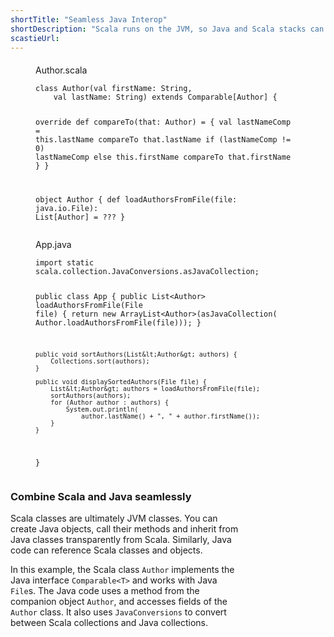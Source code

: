 ```yaml
---
shortTitle: "Seamless Java Interop"
shortDescription: "Scala runs on the JVM, so Java and Scala stacks can be freely mixed for totally seamless integration."
scastieUrl: 
---
```


<div class="java-interop-wrapper" style="width: 500px">
<figure class="code java-interop1" style="margin-top: 20px;">
  <figcaption>Author.scala</figcaption>
  <pre><code>class Author(val firstName: String,
    val lastName: String) extends Comparable[Author] {

  override def compareTo(that: Author) = {
    val lastNameComp = this.lastName compareTo that.lastName
    if (lastNameComp != 0) lastNameComp
    else this.firstName compareTo that.firstName
  }
}

object Author {
  def loadAuthorsFromFile(file: java.io.File): List[Author] = ???
}</code></pre>
</figure>
<figure class="code java-interop2" style="margin-top: 10px;">
  <figcaption>App.java</figcaption>
  <pre><code>import static scala.collection.JavaConversions.asJavaCollection;

public class App {
    public List&lt;Author&gt; loadAuthorsFromFile(File file) {
        return new ArrayList&lt;Author&gt;(asJavaCollection(
            Author.loadAuthorsFromFile(file)));
    }

    public void sortAuthors(List&lt;Author&gt; authors) {
        Collections.sort(authors);
    }

    public void displaySortedAuthors(File file) {
        List&lt;Author&gt; authors = loadAuthorsFromFile(file);
        sortAuthors(authors);
        for (Author author : authors) {
            System.out.println(
                author.lastName() + ", " + author.firstName());
        }
    }
}</code></pre>
</figure>
</div>

<div class="snippet-explanation" style="width: 370px;">
<h3>Combine Scala and Java seamlessly</h3>
<p>Scala classes are ultimately JVM classes. You can create Java objects, call
their methods and inherit from Java classes transparently from Scala.
Similarly, Java code can reference Scala classes and objects.</p>
<p>
In this example, the Scala class <code>Author</code> implements the Java
interface <code>Comparable&lt;T&gt;</code> and works with Java
<code>File</code>s. The Java code uses a method from the companion object
<code>Author</code>, and accesses fields of the <code>Author</code> class.
It also uses <code>JavaConversions</code> to convert between Scala collections
and Java collections.
</p></div>
